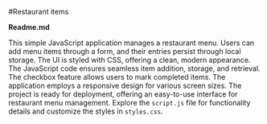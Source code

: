 #Restaurant items

**Readme.md**

This simple JavaScript application manages a restaurant menu. Users can add menu items through a form, and their entries persist through local storage. The UI is styled with CSS, offering a clean, modern appearance. The JavaScript code ensures seamless item addition, storage, and retrieval. The checkbox feature allows users to mark completed items. The application employs a responsive design for various screen sizes. The project is ready for deployment, offering an easy-to-use interface for restaurant menu management. Explore the `script.js` file for functionality details and customize the styles in `styles.css`.